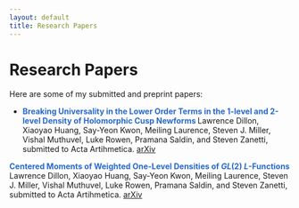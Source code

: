```yaml
---
layout: default
title: Research Papers
---
```


# Research Papers

Here are some of my submitted and preprint papers:

- **<span style="color: #2869cb;"> Breaking Universality in the Lower Order Terms in the 1-level and 2-level Density of Holomorphic Cusp Newforms </span>** 
Lawrence Dillon, Xiaoyao Huang, Say-Yeon Kwon, Meiling Laurence, Steven J. Miller, Vishal Muthuvel, Luke Rowen, Pramana Saldin, and Steven Zanetti, submitted to Acta Artihmetica. [arXiv](https://arxiv.org/abs/2508.21691)

**<span style="color: #2869cb;"> Centered Moments of Weighted One-Level Densities of $GL(2)$ $L$-Functions </span>** 
Lawrence Dillon, Xiaoyao Huang, Say-Yeon Kwon, Meiling Laurence, Steven J. Miller, Vishal Muthuvel, Luke Rowen, Pramana Saldin, and Steven Zanetti, submitted to Acta Artihmetica. [arXiv]()

